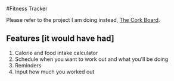 #Fitness Tracker

Please refer to the project I am doing instead, [The Cork Board](https://github.com/walshyb/Web-Programming/blob/master/The%20Cork%20Board/README.md).

## Features [it would have had]

1. Calorie and food intake calculator
2. Schedule when you want to work out and what you'll be doing
3. Reminders
4. Input how much you worked out
